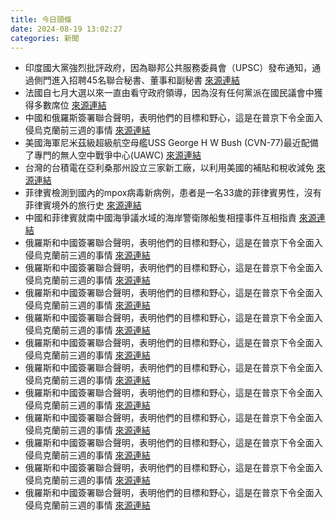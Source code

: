 ```yaml
---
title: 今日頭條
date: 2024-08-19 13:02:27
categories: 新聞            
---
```

- 印度國大黨強烈批評政府，因為聯邦公共服務委員會（UPSC）發布通知，通過側門進入招聘45名聯合秘書、董事和副秘書 [來源連結](https://www.thehindu.com/news/national/lateral-entry-attack-on-dalits-obcs-adivasis-rahul-gandhi/article68542151.ece)
- 法國自七月大選以來一直由看守政府領導，因為沒有任何黨派在國民議會中獲得多數席位 [來源連結](https://www.theguardian.com/world/article/2024/aug/19/macron-hoping-new-round-of-talks-can-break-french-government-deadlock)
- 中國和俄羅斯簽署聯合聲明，表明他們的目標和野心，這是在普京下令全面入侵烏克蘭前三週的事情 [來源連結](https://asiatimes.com/2024/08/the-deterrence-needed-to-prevent-world-war-iii/)
- 美國海軍尼米茲級超級航空母艦USS George H W Bush (CVN-77)最近配備了專門的無人空中戰爭中心(UAWC) [來源連結](https://asiatimes.com/2024/08/us-full-steam-ahead-with-drone-based-carrier-warfare/)
- 台灣的台積電在亞利桑那州設立三家新工廠，以利用美國的補貼和稅收減免 [來源連結](https://www.npr.org/2024/08/16/g-s1-14682/taiwan-us-election-china)
- 菲律賓檢測到國內的mpox病毒新病例，患者是一名33歲的菲律賓男性，沒有菲律賓境外的旅行史 [來源連結](https://www.japantimes.co.jp/news/2024/08/19/asia-pacific/science-health/philippines-first-mpox-strain/)
- 中國和菲律賓就南中國海爭議水域的海岸警衛隊船隻相撞事件互相指責 [來源連結](https://www.japantimes.co.jp/news/2024/08/19/asia-pacific/politics/china-philippines-sabina-shoal-collision/)
- 俄羅斯和中國簽署聯合聲明，表明他們的目標和野心，這是在普京下令全面入侵烏克蘭前三週的事情 [來源連結](https://asiatimes.com/2024/08/the-deterrence-needed-to-prevent-world-war-iii/)
- 俄羅斯和中國簽署聯合聲明，表明他們的目標和野心，這是在普京下令全面入侵烏克蘭前三週的事情 [來源連結](https://asiatimes.com/2024/08/the-deterrence-needed-to-prevent-world-war-iii/)
- 俄羅斯和中國簽署聯合聲明，表明他們的目標和野心，這是在普京下令全面入侵烏克蘭前三週的事情 [來源連結](https://asiatimes.com/2024/08/the-deterrence-needed-to-prevent-world-war-iii/)
- 俄羅斯和中國簽署聯合聲明，表明他們的目標和野心，這是在普京下令全面入侵烏克蘭前三週的事情 [來源連結](https://asiatimes.com/2024/08/the-deterrence-needed-to-prevent-world-war-iii/)
- 俄羅斯和中國簽署聯合聲明，表明他們的目標和野心，這是在普京下令全面入侵烏克蘭前三週的事情 [來源連結](https://asiatimes.com/2024/08/the-deterrence-needed-to-prevent-world-war-iii/)
- 俄羅斯和中國簽署聯合聲明，表明他們的目標和野心，這是在普京下令全面入侵烏克蘭前三週的事情 [來源連結](https://asiatimes.com/2024/08/the-deterrence-needed-to-prevent-world-war-iii/)
- 俄羅斯和中國簽署聯合聲明，表明他們的目標和野心，這是在普京下令全面入侵烏克蘭前三週的事情 [來源連結](https://asiatimes.com/2024/08/the-deterrence-needed-to-prevent-world-war-iii/)
- 俄羅斯和中國簽署聯合聲明，表明他們的目標和野心，這是在普京下令全面入侵烏克蘭前三週的事情 [來源連結](https://asiatimes.com/2024/08/the-deterrence-needed-to-prevent-world-war-iii/)
- 俄羅斯和中國簽署聯合聲明，表明他們的目標和野心，這是在普京下令全面入侵烏克蘭前三週的事情 [來源連結](https://asiatimes.com/2024/08/the-deterrence-needed-to-prevent-world-war-iii/)
- 俄羅斯和中國簽署聯合聲明，表明他們的目標和野心，這是在普京下令全面入侵烏克蘭前三週的事情 [來源連結](https://asiatimes.com/2024/08/the-deterrence-needed-to-prevent-world-war-iii/)
- 俄羅斯和中國簽署聯合聲明，表明他們的目標和野心，這是在普京下令全面入侵烏克蘭前三週的事情 [來源連結](https://asiatimes.com/2024/08/the-deterrence-needed-to-prevent-world-war-iii/)



